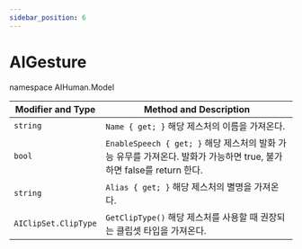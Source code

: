 ```yaml
---
sidebar_position: 6
---
```


# AIGesture

namespace AIHuman.Model

| Modifier and Type    | Method and Description                                       |
| -------------------- | ------------------------------------------------------------ |
| `string`             | `Name { get; }` 해당 제스처의 이름을 가져온다.               |
| `bool`               | `EnableSpeech { get; }` 해당 제스처의 발화 가능 유무를 가져온다. 발화가 가능하면 true, 불가하면 false를 return 한다. |
| `string`             | `Alias { get; }` 해당 제스처의 별명을 가져온다.               |
| `AIClipSet.ClipType` | `GetClipType()` 해당 제스처를 사용할 때 권장되는 클립셋 타입을 가져온다.               |
